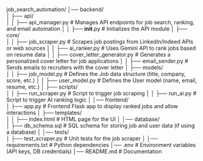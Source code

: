 job_search_automation/
│── backend/                    
│   ├── api/                    
│   │   ├── api_manager.py       # Manages API endpoints for job search,   ranking, and email automation
│   │   ├── __init__.py          # Initializes the API module
│   ├── core/                    
│   │   ├── job_scraper.py       # Scrapes job postings from LinkedIn/Indeed APIs or web sources
│   │   ├── ai_ranker.py         # Uses Gemini API to rank jobs based on resume data
│   │   ├── cover_letter_generator.py # Generates a personalized cover letter for job applications
│   │   ├── email_sender.py      # Sends emails to recruiters with the cover letter
│   ├── models/                  
│   │   ├── job_model.py         # Defines the Job data structure (title, company, score, etc.)
│   │   ├── user_model.py        # Defines the User model (name, email, resume, etc.)
│   ├── scripts/                 
│   │   ├── run_scraper.py       # Script to trigger job scraping
│   │   ├── run_ai.py            # Script to trigger AI ranking logic
│
│── frontend/                    
│   ├── app.py                   # Frontend Flask app to display ranked jobs and allow interactions
│   ├── templates/               
│   │   ├── index.html           # HTML page for the UI
│
│── database/                    
│   ├── db_schema.sql            # SQL schema for storing job and user data (if using a database)
│
│── tests/                       
│   ├── test_scraper.py          # Unit tests for the job scraper
│
│── requirements.txt             # Python dependencies
│── .env                         # Environment variables (API keys, DB credentials)
│── README.md                    # Documentation
